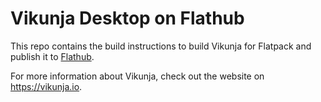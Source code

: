 # Vikunja Desktop on Flathub

This repo contains the build instructions to build Vikunja for Flatpack and publish it to [Flathub](https://flathub.org/apps/details/io.vikunja.Vikunja).

For more information about Vikunja, check out the website on https://vikunja.io.

